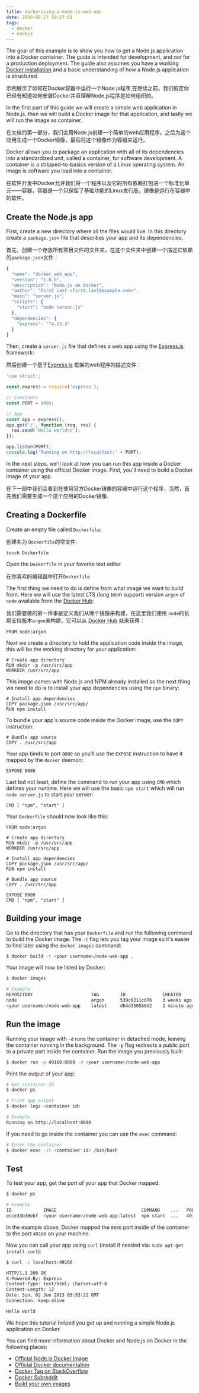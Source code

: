 ```yaml
---
title: dockerizing-a-node-js-web-app
date: 2016-02-27 10:27:01
tags:  
  - docker
  - nodejs
---
```


The goal of this example is to show you how to get a Node.js application into a Docker container. The guide is intended for development, and *not* for a production deployment. The guide also assumes you have a working [Docker installation](https://docs.docker.com/engine/installation/) and a basic understanding of how a Node.js application is structured.

示例展示了如何在Docker容器中运行一个Node.js程序,在继续之前，我们假定你已经有知道如何安装Docker并且理解Node.js程序是如何组织的。

In the first part of this guide we will create a simple web application in Node.js, then we will build a Docker image for that application, and lastly we will run the image as container.

在文档的第一部分，我们会用Node.js创建一个简单的web应用程序，之后为这个应用生成一个Docker镜像，最后将这个镜像作为容器来运行。

Docker allows you to package an application with all of its dependencies into a standardized unit, called a container, for software development. A container is a stripped-to-basics version of a Linux operating system. An image is software you load into a container.

在软件开发中Docker允许我们将一个程序以及它的所有依赖打包进一个标准化单元——容器，容器是一个只保留了基础功能的Linux发行版，镜像是运行在容器中的软件。

## Create the Node.js app

First, create a new directory where all the files would live. In this directory create a `package.json` file that describes your app and its dependencies:

首先，创建一个存放所有项目文件的文件夹，在这个文件夹中创建一个描述它依赖的`package.json`文件：

```javascript
{
  "name": "docker_web_app",
  "version": "1.0.0",
  "description": "Node.js on Docker",
  "author": "First Last <first.last@example.com>",
  "main": "server.js",
  "scripts": {
    "start": "node server.js"
  },
  "dependencies": {
    "express": "^4.13.3"
  }
}
```

Then, create a `server.js` file that defines a web app using the [Express.js](http://expressjs.com/) framework:

然后创建一个基于[Express.js](http://expressjs.com/) 框架的web程序的描述文件：

```javascript
'use strict';

const express = require('express');

// Constants
const PORT = 8080;

// App
const app = express();
app.get('/', function (req, res) {
  res.send('Hello world\n');
});

app.listen(PORT);
console.log('Running on http://localhost:' + PORT);
```

In the next steps, we'll look at how you can run this app inside a Docker container using the official Docker image. First, you'll need to build a Docker image of your app.

在下一部中我们会看到在使用官方Docker镜像的容器中运行这个程序，当然，首先我们需要生成一个这个应用的Docker镜像.

<!--more-->

## Creating a Dockerfile

Create an empty file called `Dockerfile`:

创建名为 `Dockerfile`的空文件:

```markup
touch Dockerfile
```

Open the `Dockerfile` in your favorite text editor

在你喜欢的编辑器中打开`Dockerfile`

The first thing we need to do is define from what image we want to build from. Here we will use the latest LTS (long term support) version `argon` of `node` available from the [Docker Hub](https://hub.docker.com/):

我们需要做的第一件事是定义我们从哪个镜像来构建，在这里我们使用 `node`的长期支持版本`argon`来构建，它可以从 [Docker Hub](https://hub.docker.com/) 处来获得：

```docker
FROM node:argon
```

Next we create a directory to hold the application code inside the image, this will be the working directory for your application:

```docker
# Create app directory
RUN mkdir -p /usr/src/app
WORKDIR /usr/src/app
```

This image comes with Node.js and NPM already installed so the next thing we need to do is to install your app dependencies using the `npm` binary:

```docker
# Install app dependencies
COPY package.json /usr/src/app/
RUN npm install
```

To bundle your app's source code inside the Docker image, use the `COPY`
instruction:

```docker
# Bundle app source
COPY . /usr/src/app
```

Your app binds to port `8080` so you'll use the `EXPOSE` instruction to have it mapped by the `docker` daemon:

```docker
EXPOSE 8080
```

Last but not least, define the command to run your app using `CMD` which defines your runtime. Here we will use the basic `npm start` which will run `node server.js` to start your server:

```docker
CMD [ "npm", "start" ]
```

Your `Dockerfile` should now look like this:

```docker
FROM node:argon

# Create app directory
RUN mkdir -p /usr/src/app
WORKDIR /usr/src/app

# Install app dependencies
COPY package.json /usr/src/app/
RUN npm install

# Bundle app source
COPY . /usr/src/app

EXPOSE 8080
CMD [ "npm", "start" ]
```

## Building your image

Go to the directory that has your `Dockerfile` and run the following command to build the Docker image. The `-t` flag lets you tag your image so it's easier to find later using the `docker images` command:

```bash
$ docker build -t <your username>/node-web-app .
```

Your image will now be listed by Docker:

```bash
$ docker images

# Example
REPOSITORY                      TAG        ID              CREATED
node                            argon      539c0211cd76    3 weeks ago
<your username>/node-web-app    latest     d64d3505b0d2    1 minute ago
```

## Run the image

Running your image with `-d` runs the container in detached mode, leaving the container running in the background. The `-p` flag redirects a public port to a private port inside the container. Run the image you previously built:

```bash
$ docker run -p 49160:8080 -d <your username>/node-web-app
```

Print the output of your app:

```bash
# Get container ID
$ docker ps

# Print app output
$ docker logs <container id>

# Example
Running on http://localhost:8080
```

If you need to go inside the container you can use the `exec` command:

```bash
# Enter the container
$ docker exec -it <container id> /bin/bash
```

## Test

To test your app, get the port of your app that Docker mapped:

```bash
$ docker ps

# Example
ID            IMAGE                                COMMAND    ...   PORTS
ecce33b30ebf  <your username>/node-web-app:latest  npm start  ...   49160->8080
```

In the example above, Docker mapped the `8080` port inside of the container to the port `49160` on your machine.

Now you can call your app using `curl` (install if needed via: `sudo apt-get install curl`):

```bash
$ curl -i localhost:49160

HTTP/1.1 200 OK
X-Powered-By: Express
Content-Type: text/html; charset=utf-8
Content-Length: 12
Date: Sun, 02 Jun 2013 03:53:22 GMT
Connection: keep-alive

Hello world
```

We hope this tutorial helped you get up and running a simple Node.js application on Docker.

You can find more information about Docker and Node.js on Docker in the following places:

* [Official Node.js Docker Image](https://registry.hub.docker.com/_/node/)
* [Official Docker documentation](https://docs.docker.com/)
* [Docker Tag on StackOverflow](http://stackoverflow.com/questions/tagged/docker)
* [Docker Subreddit](https://reddit.com/r/docker)
* [Build your own images](https://docs.docker.com/engine/userguide/containers/dockerimages/)